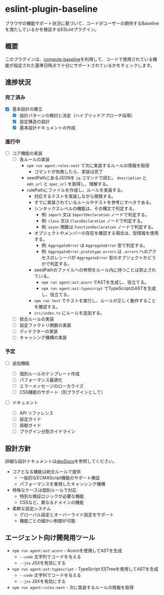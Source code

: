 # eslint-plugin-baseline

ブラウザの機能サポート状況に基づいて、コードがユーザーの期待するBaselineを満たしているかを検証するESLintプラグイン。

## 概要

このプラグインは、[compute-baseline](https://www.npmjs.com/package/compute-baseline)を利用して、コードで使用されている機能が指定された基準日時点で十分にサポートされているかをチェックします。

## 進捗状況

### 完了済み

- [x] 基本設計の確立
  - [x] 設計パターンの検討と決定（ハイブリッドアプローチ採用）
  - [x] 設定構造の設計
  - [x] 基本設計ドキュメントの作成

### 進行中

- [ ] コア機能の実装
  - [ ] 各ルールの実装
    - `npm run agent:rules:next` で次に実装するルールの情報を取得
      - コマンドが失敗したら、実装は完了
    - seedPathにあるJSONを `jq` コマンドで読む。 `description` と `mdn_url` と `spec_url` を取得し、理解する。
    - rulePathにファイルを作成し、ルールを実装する。
      - 対応するテストを実装しながら開発する。
      - すでに実装されているルールやテストを参考にすべきである。
      - シンタックスレベルの機能は、その構文で判定する。
        - 例: `import` 文は `ImportDeclaration` ノードで判定する。
        - 例: `class` 文は `ClassDeclaration` ノードで判定する。
        - 例: `async` 関数は `FunctionDeclaration` ノードで判定する。
      - オブジェクトやメンバーの存在を確認する場合は、型情報を使用する。
        - 例: `AggregateError` は `AggregateError` 型で判定する。
        - 例: `AggregateError.prototype.errors` は `.errors` へのアクセスのレシーバが `AggregateError` 型のオブジェクトかどうかで判定する。
      - seedPathのファイルへの参照をルール内に持つことは禁止されている。
        - `npm run agent:ast:acorn` でASTを生成し、役立てる。
        - `npm run agent:ast:typescript` でTypeScriptのASTを生成し、役立てる。
      - `npm run test` でテストを実行し、ルールが正しく動作することを確認する。
      - `src/index.ts` にルールを追加する。
  - [ ] 統合ルールの実装
  - [ ] 設定ファクトリ関数の実装
  - [ ] ディテクターの実装
  - [ ] キャッシング機構の実装

### 予定

- [ ] 追加機能

  - [ ] 個別ルールのテンプレート作成
  - [ ] パフォーマンス最適化
  - [ ] エラーメッセージのローカライズ
  - [ ] CSS機能のサポート（別プラグインとして）

- [ ] ドキュメント
  - [ ] API リファレンス
  - [ ] 設定ガイド
  - [ ] 貢献ガイド
  - [ ] プラグイン分割ガイドライン

## 設計方針

詳細な設計ドキュメントは[devDocs](./devDocs)を参照してください。

- コアとなる機能は統合ルールで提供
  - 一般的なECMAScript機能のサポート検証
  - パフォーマンスを重視したキャッシング機構
- 特殊なケースは個別ルールで対応
  - 特別な検証ロジックが必要な機能
  - CSSなど、異なるドメインの機能
- 柔軟な設定システム
  - グローバル設定とオーバーライド設定をサポート
  - 機能ごとの細かい制御が可能

## エージェント向け開発用ツール

- `npm run agent:ast:acorn` - Acornを使用してASTを生成
  - `--code` 文字列でコードを与える
  - `--jsx` JSXを有効にする
- `npm run agent:ast:typescript` - TypeScript ESTreeを使用してASTを生成
  - `--code` 文字列でコードを与える
  - `--jsx` JSXを有効にする
- `npm run agent:rules:next` - 次に実装するルールの情報を取得
